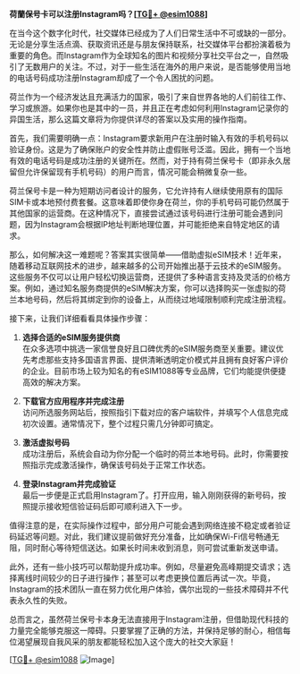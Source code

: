 **荷蘭保号卡可以注册Instagram吗？[[TG💪+ @esim1088](https://t.me/s/esim1088)]**

在当今这个数字化时代，社交媒体已经成为了人们日常生活中不可或缺的一部分。无论是分享生活点滴、获取资讯还是与朋友保持联系，社交媒体平台都扮演着极为重要的角色。而Instagram作为全球知名的图片和视频分享社交平台之一，自然吸引了无数用户的关注。不过，对于一些生活在海外的用户来说，是否能够使用当地的电话号码成功注册Instagram却成了一个令人困扰的问题。

荷兰作为一个经济发达且充满活力的国家，吸引了来自世界各地的人们前往工作、学习或旅游。如果你也是其中的一员，并且正在考虑如何利用Instagram记录你的异国生活，那么这篇文章将为你提供详尽的答案以及实用的操作指南。

首先，我们需要明确一点：Instagram要求新用户在注册时输入有效的手机号码以验证身份。这是为了确保账户的安全性并防止虚假账号泛滥。因此，拥有一个当地有效的电话号码是成功注册的关键所在。然而，对于持有荷兰保号卡（即非永久居留但允许保留现有手机号码）的用户而言，情况可能会稍微复杂一些。

荷兰保号卡是一种为短期访问者设计的服务，它允许持有人继续使用原有的国际SIM卡或本地预付费套餐。这意味着即使你身在荷兰，你的手机号码可能仍然属于其他国家的运营商。在这种情况下，直接尝试通过该号码进行注册可能会遇到问题，因为Instagram会根据IP地址判断地理位置，并可能拒绝来自特定地区的请求。

那么，如何解决这一难题呢？答案其实很简单——借助虚拟eSIM技术！近年来，随着移动互联网技术的进步，越来越多的公司开始推出基于云技术的eSIM服务。这些服务不仅可以让用户轻松切换运营商，还提供了多种语言支持及灵活的价格方案。例如，通过知名服务商提供的eSIM解决方案，你可以选择购买一张虚拟的荷兰本地号码，然后将其绑定到你的设备上，从而绕过地域限制顺利完成注册流程。

接下来，让我们详细看看具体操作步骤：

1. **选择合适的eSIM服务提供商**  
   在众多选项中挑选一家信誉良好且口碑优秀的eSIM服务商至关重要。建议优先考虑那些支持多国语言界面、提供清晰透明定价模式并且拥有良好客户评价的企业。目前市场上较为知名的有eSIM1088等专业品牌，它们均能提供便捷高效的解决方案。

2. **下载官方应用程序并完成注册**  
   访问所选服务网站后，按照指引下载对应的客户端软件，并填写个人信息完成初次设置。通常情况下，整个过程只需几分钟即可搞定。

3. **激活虚拟号码**  
   成功注册后，系统会自动为你分配一个临时的荷兰本地号码。此时，你需要按照指示完成激活操作，确保该号码处于正常工作状态。

4. **登录Instagram并完成验证**  
   最后一步便是正式启用Instagram了。打开应用，输入刚刚获得的新号码，按照提示接收短信验证码后即可顺利进入下一步。

值得注意的是，在实际操作过程中，部分用户可能会遇到网络连接不稳定或者验证码延迟等问题。对此，我们建议提前做好充分准备，比如确保Wi-Fi信号畅通无阻，同时耐心等待短信送达。如果长时间未收到消息，则可尝试重新发送申请。

此外，还有一些小技巧可以帮助提升成功率。例如，尽量避免高峰期提交请求；选择离线时间较少的日子进行操作；甚至可以考虑更换位置后再试一次。毕竟，Instagram的技术团队一直在努力优化用户体验，偶尔出现的一些技术障碍并不代表永久性的失败。

总而言之，虽然荷兰保号卡本身无法直接用于Instagram注册，但借助现代科技的力量完全能够克服这一障碍。只要掌握了正确的方法，并保持足够的耐心，相信每位渴望展现自我风采的朋友都能轻松加入这个庞大的社交大家庭！

[[TG💪+ @esim1088](https://t.me/s/esim1088) ![Image](https://i.postimg.cc/4NQfJmqS/Snipaste-2025-05-13-00-14-12.png)]